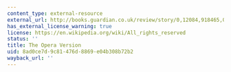 ```yaml
---
content_type: external-resource
external_url: http://books.guardian.co.uk/review/story/0,12084,918465,00.html
has_external_license_warning: true
license: https://en.wikipedia.org/wiki/All_rights_reserved
status: ''
title: The Opera Version
uid: 8ad0ce7d-9c81-476d-8869-e04b308b72b2
wayback_url: ''
---
```


